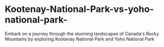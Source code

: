 # Kootenay-National-Park-vs-yoho-national-park-
Embark on a journey through the stunning landscapes of Canada's Rocky Mountains by exploring Kootenay National Park and Yoho National Park
